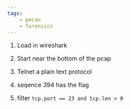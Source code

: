 ```yaml
---
tags:
    - pecan
    - forensics
---
```


1. Load in wireshark
1. Start near the bottom of the pcap


1. Telnet a plain text protocol

1. seqence 394 has the flag

1. filter `tcp.port == 23 and tcp.len > 0`
